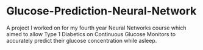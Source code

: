 # Glucose-Prediction-Neural-Network
A  project I worked on for my fourth year Neural Networks course which aimed to allow Type 1 Diabetics on Continuous Glucose Monitors to accurately predict their glucose concentration while asleep.
